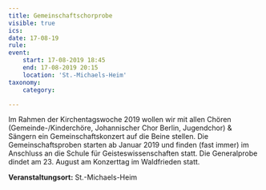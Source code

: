```yaml
---
title: Gemeinschaftschorprobe
visible: true
ics: 
date: 17-08-19
rule: 
event:
	start: 17-08-2019 18:45
	end: 17-08-2019 20:15
	location: 'St.-Michaels-Heim'
taxonomy:
	category: 

---
```

Im Rahmen der Kirchentagswoche 2019 wollen wir mit allen Chören (Gemeinde-/Kinderchöre, Johannischer Chor Berlin, Jugendchor) &amp; Sängern ein Gemeinschaftskonzert auf die Beine stellen.
Die Gemeinschaftsproben starten ab Januar 2019 und finden (fast immer) im Anschluss an die Schule für Geisteswissenschaften statt. Die Generalprobe dindet am 23. August am Konzerttag im Waldfrieden statt.


**Veranstaltungsort:** St.-Michaels-Heim

